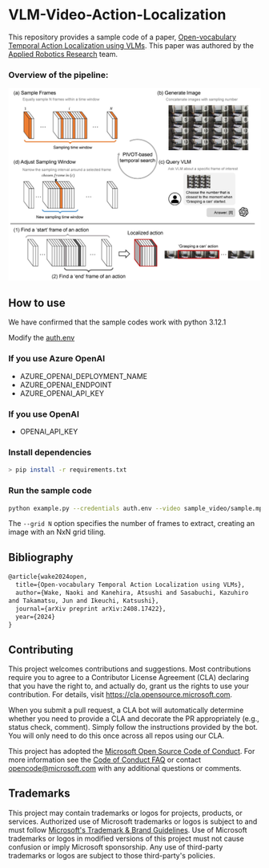 # VLM-Video-Action-Localization
This repository provides a sample code of a paper, [Open-vocabulary Temporal Action Localization using VLMs](https://arxiv.org/abs/2408.17422). This paper was authored by the [Applied Robotics Research](https://www.microsoft.com/en-us/research/group/applied-robotics-research/) team.

### Overview of the pipeline:
![Temporal PIVOT pipeline](./src/pipeline.jpg)

## How to use
We have confirmed that the sample codes work with python 3.12.1

Modify the [auth.env](./auth.env)

### If you use Azure OpenAI
- AZURE_OPENAI_DEPLOYMENT_NAME
- AZURE_OPENAI_ENDPOINT
- AZURE_OPENAI_API_KEY
### If you use OpenAI
- OPENAI_API_KEY

### Install dependencies
```bash
> pip install -r requirements.txt
```

### Run the sample code
```bash
python example.py --credentials auth.env --video sample_video/sample.mp4 --grid 3 --action "Grasping the can"
```
The `--grid N` option specifies the number of frames to extract, creating an image with an NxN grid tiling.
## Bibliography
```
@article{wake2024open,
  title={Open-vocabulary Temporal Action Localization using VLMs},
  author={Wake, Naoki and Kanehira, Atsushi and Sasabuchi, Kazuhiro and Takamatsu, Jun and Ikeuchi, Katsushi},
  journal={arXiv preprint arXiv:2408.17422},
  year={2024}
}
```

## Contributing

This project welcomes contributions and suggestions.  Most contributions require you to agree to a
Contributor License Agreement (CLA) declaring that you have the right to, and actually do, grant us
the rights to use your contribution. For details, visit https://cla.opensource.microsoft.com.

When you submit a pull request, a CLA bot will automatically determine whether you need to provide
a CLA and decorate the PR appropriately (e.g., status check, comment). Simply follow the instructions
provided by the bot. You will only need to do this once across all repos using our CLA.

This project has adopted the [Microsoft Open Source Code of Conduct](https://opensource.microsoft.com/codeofconduct/).
For more information see the [Code of Conduct FAQ](https://opensource.microsoft.com/codeofconduct/faq/) or
contact [opencode@microsoft.com](mailto:opencode@microsoft.com) with any additional questions or comments.

## Trademarks

This project may contain trademarks or logos for projects, products, or services. Authorized use of Microsoft 
trademarks or logos is subject to and must follow 
[Microsoft's Trademark & Brand Guidelines](https://www.microsoft.com/en-us/legal/intellectualproperty/trademarks/usage/general).
Use of Microsoft trademarks or logos in modified versions of this project must not cause confusion or imply Microsoft sponsorship.
Any use of third-party trademarks or logos are subject to those third-party's policies.
